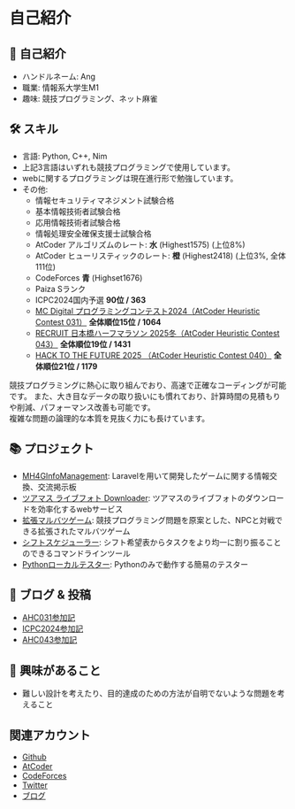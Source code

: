 # 自己紹介

## 👋 自己紹介

- ハンドルネーム: Ang
- 職業: 情報系大学生M1
- 趣味: 競技プログラミング、ネット麻雀

## 🛠 スキル

- 言語: Python, C++, Nim
- 上記3言語はいずれも競技プログラミングで使用しています。
- webに関するプログラミングは現在進行形で勉強しています。
- その他:
  - 情報セキュリティマネジメント試験合格
  - 基本情報技術者試験合格
  - 応用情報技術者試験合格
  - 情報処理安全確保支援士試験合格
  - AtCoder アルゴリズムのレート: **水** (Highest1575) (上位8%)
  - AtCoder ヒューリスティックのレート: **橙** (Highest2418) (上位3%, 全体111位)
  - CodeForces **青** (Highset1676)
  - Paiza Sランク
  - ICPC2024国内予選 **90位 / 363**
  - [MC Digital プログラミングコンテスト2024（AtCoder Heuristic Contest 031）](https://atcoder.jp/contests/ahc031) **全体順位15位 / 1064**
  - [RECRUIT 日本橋ハーフマラソン 2025冬（AtCoder Heuristic Contest 043）](https://atcoder.jp/contests/ahc043) **全体順位19位 / 1431**
  - [HACK TO THE FUTURE 2025 （AtCoder Heuristic Contest 040）](https://atcoder.jp/contests/ahc040) **全体順位21位 / 1179**


競技プログラミングに熱心に取り組んでおり、高速で正確なコーディングが可能です。
また、大き目なデータの取り扱いにも慣れており、計算時間の見積もりや削減、パフォーマンス改善も可能です。  
複雑な問題の論理的な本質を見抜く力にも長けています。

## 📚 プロジェクト

- [MH4GInfoManagement](https://github.com/Ang107/MH4GInfoManagement): Laravelを用いて開発したゲームに関する情報交換、交流掲示板
- [ツアマス ライブフォト Downloader](https://github.com/Ang107/THE-IDOL-MASTER-TOURS-livephoto-downloader): ツアマスのライブフォトのダウンロードを効率化するwebサービス
- [拡張マルバツゲーム](https://github.com/Ang107/OX_Game): 競技プログラミング問題を原案とした、NPCと対戦できる拡張されたマルバツゲーム
- [シフトスケジューラー](https://github.com/Ang107/ShiftScheduler): シフト希望表からタスクをより均一に割り振ることのできるコマンドラインツール
- [Pythonローカルテスター](https://github.com/Ang107/Python_local_tester): Pythonのみで動作する簡易のテスター

## 📝 ブログ & 投稿

- [AHC031参加記](https://ang107.hatenablog.jp/entry/2024/04/02/152917)
- [ICPC2024参加記](https://ang107.hatenablog.jp/entry/2024/07/06/230858)
- [AHC043参加記](https://ang107.hatenablog.jp/entry/2025/02/28/190322)

## 🌟 興味があること

- 難しい設計を考えたり、目的達成のための方法が自明でないような問題を考えること

## 関連アカウント

- [Github](https://github.com/Ang107)
- [AtCoder](https://atcoder.jp/users/Ang107)
- [CodeForces](https://codeforces.com/profile/Ang107)
- [Twitter](https://twitter.com/Ang_kyopro)
- [ブログ](https://ang107.hatenablog.jp/)

